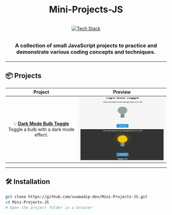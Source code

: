 <h1 align="center">
  <br>
  Mini-Projects-JS
  <br>
</h1>

<div align="center">
  <a href="https://github.com/kavindu-dilshan">
    <img src="https://skillicons.dev/icons?i=html,css,js,tailwind,vscode,github" alt="Tech Stack" width="300" style="padding: 15px 0">
  </a>
</div>

<h3 align="center" style="margin: 20px 0">
  A collection of small JavaScript projects to practice and demonstrate various coding concepts and techniques.
</h3>

---

## 📦 Projects

|       Project        |                     Preview                     |
|:--------------------:|:-----------------------------------------------:|
| 💡 **[Dark Mode Bulb Toggle](https://github.com/soumadip-dev/Mini-Projects-JS/tree/main/DarkMode_Bulb_Toggle)**<br>Toggle a bulb with a dark mode effect. | <div align="center"><img src="https://github.com/soumadip-dev/Mini-Projects-JS/blob/main/DarkMode_Bulb_Toggle/SS_DarkMode_Bulb.jpg" width="320" height="200" style="border-radius: 8px; box-shadow: 0 2px 8px rgba(0,0,0,0.1)"></div> |

---

## 🛠️ Installation
```bash
git clone https://github.com/soumadip-dev/Mini-Projects-JS.git
cd Mini-Projects-JS
# Open the project folder in a browser
